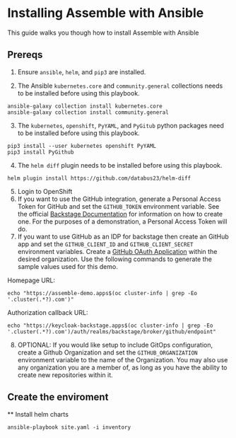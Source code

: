 # Installing Assemble with Ansible
This guide walks you though how to install Assemble with Ansible

## Prereqs
1. Ensure `ansible`, `helm`, and `pip3` are installed.

2. The Ansible `kubernetes.core` and `community.general` collections needs to be installed before using this playbook.
 ```
 ansible-galaxy collection install kubernetes.core
 ansible-galaxy collection install community.general
```

3. The `kubernetes`, `openshift`, `PyYAML`, and `PyGitub` python packages need to be installed before using this playbook.
 ```
 pip3 install --user kubernetes openshift PyYAML
 pip3 install PyGithub
 ```

4. The `helm diff` plugin needs to be installed before using this playbook.
 ```
helm plugin install https://github.com/databus23/helm-diff
 ```
5. Login to OpenShift
6. If you want to use the GitHub integration, generate a Personal Access Token for GitHub and set the `GITHUB_TOKEN` environment variable.
   See the official [Backstage Documentation](https://backstage.io/docs/getting-started/configuration#setting-up-a-github-integration) for information on how to create one.  For the purposes of a demonstration, a Personal Access Token will do.
7. If you want to use GitHub as an IDP for backstage then create an GitHub app and set the `GITHUB_CLIENT_ID` and `GITHUB_CLIENT_SECRET` environment variables.
  Create a [GitHub OAuth Application](https://docs.github.com/en/developers/apps/building-oauth-apps/creating-an-oauth-app) within the desired organization.  Use the following commands to generate the sample values used for this demo.

  Homepage URL:

  ```
  echo "https://assemble-demo.apps$(oc cluster-info | grep -Eo '.cluster(.*?).com')"
  ```

  Authorization callback URL:

  ```
  echo "https://keycloak-backstage.apps$(oc cluster-info | grep -Eo '.cluster(.*?).com')/auth/realms/backstage/broker/github/endpoint"
  ```
8. OPTIONAL: If you would like setup to include GitOps configuration, create a Github Organization and set the `GITHUB_ORGANIZATION` environment variable to the name of the Organization.  You may also use any organization you are a member of, as long as you have the ability to create new repositories within it.

## Create the enviroment

** Install helm charts
```
ansible-playbook site.yaml -i inventory
```
